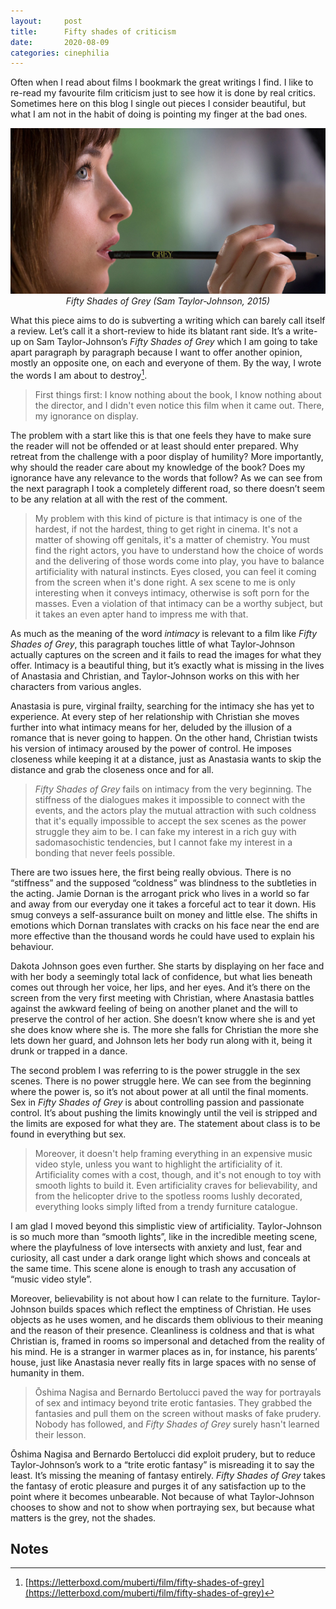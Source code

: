 ```yaml
---
layout:     post
title:      Fifty shades of criticism
date:       2020-08-09
categories: cinephilia
---
```


Often when I read about films I bookmark the great writings I find. I like to
re-read my favourite film criticism just to see how it is done by real critics.
Sometimes here on this blog I single out pieces I consider beautiful, but what
I am not in the habit of doing is pointing my finger at the bad ones.

<!--more-->

<p align="center">
    <img src="/assets/images/2020-08-09-fifty_shades_of_grey.png">
    <br>
    <em>Fifty Shades of Grey (Sam Taylor-Johnson, 2015)</em>
</p>

What this piece aims to do is subverting a writing which can barely call itself
a review. Let’s call it a short-review to hide its blatant rant side. It’s a
write-up on Sam Taylor-Johnson’s *Fifty Shades of Grey* which I am going to take
apart paragraph by paragraph because I want to offer another opinion, mostly an
opposite one, on each and everyone of them. By the way, I wrote the words I am
about to destroy[^1].

> First things first: I know nothing about the book, I know nothing about the
> director, and I didn't even notice this film when it came out. There, my
> ignorance on display.

The problem with a start like this is that one feels they have to make sure the
reader will not be offended or at least should enter prepared. Why retreat from
the challenge with a poor display of humility? More importantly, why should the
reader care about my knowledge of the book? Does my ignorance have any relevance
to the words that follow? As we can see from the next paragraph I took a
completely different road, so there doesn’t seem to be any relation at all with
the rest of the comment.

> My problem with this kind of picture is that intimacy is one of the hardest, if
> not the hardest, thing to get right in cinema. It's not a matter of showing off
> genitals, it's a matter of chemistry. You must find the right actors, you have
> to understand how the choice of words and the delivering of those words come
> into play, you have to balance artificiality with natural instincts. Eyes
> closed, you can feel it coming from the screen when it's done right. A sex scene
> to me is only interesting when it conveys intimacy, otherwise is soft porn for
> the masses. Even a violation of that intimacy can be a worthy subject, but it
> takes an even apter hand to impress me with that.

As much as the meaning of the word *intimacy* is relevant to a film like *Fifty
Shades of Grey*, this paragraph touches little of what Taylor-Johnson actually
captures on the screen and it fails to read the images for what they offer.
Intimacy is a beautiful thing, but it’s exactly what is missing in the lives of
Anastasia and Christian, and Taylor-Johnson works on this with her characters
from various angles.

Anastasia is pure, virginal frailty, searching for the intimacy she has yet to
experience. At every step of her relationship with Christian she moves further
into what intimacy means for her, deluded by the illusion of a romance that is
never going to happen. On the other hand, Christian twists his version of
intimacy aroused by the power of control. He imposes closeness while keeping it
at a distance, just as Anastasia wants to skip the distance and grab the
closeness once and for all.

> *Fifty Shades of Grey* fails on intimacy from the very beginning. The stiffness of
> the dialogues makes it impossible to connect with the events, and the actors
> play the mutual attraction with such coldness that it's equally impossible to
> accept the sex scenes as the power struggle they aim to be. I can fake my
> interest in a rich guy with sadomasochistic tendencies, but I cannot fake my
> interest in a bonding that never feels possible.

There are two issues here, the first being really obvious. There is no
“stiffness” and the supposed “coldness” was blindness to the subtleties in the
acting. Jamie Dornan is the arrogant prick who lives in a world so far and away
from our everyday one it takes a forceful act to tear it down. His smug conveys
a self-assurance built on money and little else. The shifts in emotions which
Dornan translates with cracks on his face near the end are more effective than
the thousand words he could have used to explain his behaviour.

Dakota Johnson goes even further. She starts by displaying on her face and with
her body a seemingly total lack of confidence, but what lies beneath comes out
through her voice, her lips, and her eyes. And it’s there on the screen from the
very first meeting with Christian, where Anastasia battles against the awkward
feeling of being on another planet and the will to preserve the control of her
action. She doesn’t know where she is and yet she does know where she is. The
more she falls for Christian the more she lets down her guard, and Johnson lets
her body run along with it, being it drunk or trapped in a dance.

The second problem I was referring to is the power struggle in the sex scenes.
There is no power struggle here. We can see from the beginning where the power
is, so it’s not about power at all until the final moments. Sex in *Fifty Shades
of Grey* is about controlling passion and passionate control. It’s about pushing
the limits knowingly until the veil is stripped and the limits are exposed for
what they are. The statement about class is to be found in everything but sex.

> Moreover, it doesn't help framing everything in an expensive music video style,
> unless you want to highlight the artificiality of it. Artificiality comes with a
> cost, though, and it's not enough to toy with smooth lights to build it. Even
> artificiality craves for believability, and from the helicopter drive to the
> spotless rooms lushly decorated, everything looks simply lifted from a trendy
> furniture catalogue.

I am glad I moved beyond this simplistic view of artificiality. Taylor-Johnson
is so much more than “smooth lights”, like in the incredible meeting scene,
where the playfulness of love intersects with anxiety and lust, fear and
curiosity, all cast under a dark orange light which shows and conceals at the
same time. This scene alone is enough to trash any accusation of “music video
style”.

Moreover, believability is not about how I can relate to the furniture.
Taylor-Johnson builds spaces which reflect the emptiness of Christian. He uses
objects as he uses women, and he discards them oblivious to their meaning and
the reason of their presence. Cleanliness is coldness and that is what Christian
is, framed in rooms so impersonal and detached from the reality of his mind. He
is a stranger in warmer places as in, for instance, his parents’ house, just
like Anastasia never really fits in large spaces with no sense of humanity in
them.

> Ōshima Nagisa and Bernardo Bertolucci paved the way for portrayals of sex and
> intimacy beyond trite erotic fantasies. They grabbed the fantasies and pull them
> on the screen without masks of fake prudery. Nobody has followed, and *Fifty
> Shades of Grey* surely hasn't learned their lesson.

Ōshima Nagisa and Bernardo Bertolucci did exploit prudery, but to reduce
Taylor-Johnson’s work to a “trite erotic fantasy” is misreading it to say the
least. It’s missing the meaning of fantasy entirely. *Fifty Shades of Grey* takes
the fantasy of erotic pleasure and purges it of any satisfaction up to the point
where it becomes unbearable. Not because of what Taylor-Johnson chooses to show
and not to show when portraying sex, but because what matters is the grey, not
the shades.

## Notes

[^1]: [https://letterboxd.com/muberti/film/fifty-shades-of-grey](https://letterboxd.com/muberti/film/fifty-shades-of-grey)
